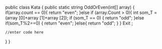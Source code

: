 public class Kata
{
  public static string OddOrEven(int[] array)
  {
    if(array.count == 0){
		return "even";
		}else if (array.Count > 0){
		      int som_T = (array [0]+array [1]+array [2]);
	      	if (som_T == 0) {
		      return "odd";
	      	}else if(som_T%2==0) {
	      	return "even";
	      	}else{
		      return "odd";
	      	}
		}
    Exit ;
		
    //enter code here
  }
}
